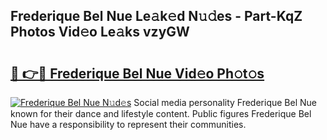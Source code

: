 ## Frederique Bel Nue Le𝚊k𝚎d N𝚞𝚍es - Part-KqZ Photos Vid𝚎o Le𝚊ks vzyGW

# <h2><a href="http://fb4uij.evod.top/?m=Frederique+Bel+Nue">🔗 👉🔴 Frederique Bel Nue Vid𝚎o Ph𝚘t𝚘s</a></h2>

[![Frederique Bel Nue N𝚞d𝚎s](https://i.imgur.com/8V9OHl7.gif)](http://fb4uij.evod.top/?m=Frederique+Bel+Nue)
Social media personality Frederique Bel Nue known for their dance and lifestyle content. Public figures Frederique Bel Nue have a responsibility to represent their communities. 
